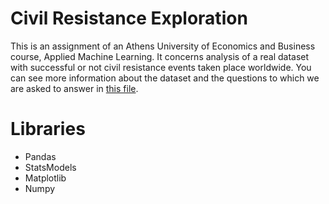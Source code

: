 # Civil Resistance Exploration
This is an assignment of an Athens University of Economics and Business course, Applied Machine Learning.
It concerns analysis of a real dataset with successful or not civil resistance events
taken place worldwide. You can see more information about the dataset and the questions to which we are 
asked to answer in 
[this file](https://github.com/kaitithoma/Civil-Resistance-Exploration/blob/master/questions.ipynb).

# Libraries
- Pandas
- StatsModels
- Matplotlib
- Numpy